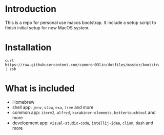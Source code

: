 # Introduction

This is a repo for personal use macos bootstrap. It include a setup script to finish initial setup for new MacOS system.

# Installation

```
curl https://raw.githubusercontent.com/cameron93lin/dotfiles/master/bootstrap.sh | zsh
```

# What is included

- Homebrew
- shell app: `jenv`, `stow`, `exa`, `tree` and more
- common app: `iterm2`, `alfred`, `karabiner-elements`, `bettertouchtool` and more
- development app: `visual-studio-code`, `intellij-idea`, `clion`, `dash` and more
